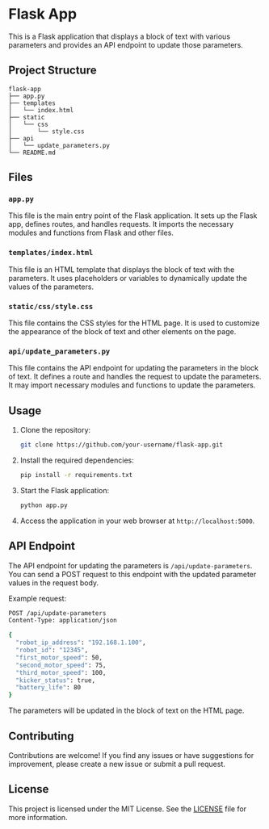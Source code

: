 # Flask App

This is a Flask application that displays a block of text with various parameters and provides an API endpoint to update those parameters.

## Project Structure

```
flask-app
├── app.py
├── templates
│   └── index.html
├── static
│   └── css
│       └── style.css
├── api
│   └── update_parameters.py
└── README.md
```

## Files

### `app.py`

This file is the main entry point of the Flask application. It sets up the Flask app, defines routes, and handles requests. It imports the necessary modules and functions from Flask and other files.

### `templates/index.html`

This file is an HTML template that displays the block of text with the parameters. It uses placeholders or variables to dynamically update the values of the parameters.

### `static/css/style.css`

This file contains the CSS styles for the HTML page. It is used to customize the appearance of the block of text and other elements on the page.

### `api/update_parameters.py`

This file contains the API endpoint for updating the parameters in the block of text. It defines a route and handles the request to update the parameters. It may import necessary modules and functions to update the parameters.

## Usage

1. Clone the repository:

   ```bash
   git clone https://github.com/your-username/flask-app.git
   ```

2. Install the required dependencies:

   ```bash
   pip install -r requirements.txt
   ```

3. Start the Flask application:

   ```bash
   python app.py
   ```

4. Access the application in your web browser at `http://localhost:5000`.

## API Endpoint

The API endpoint for updating the parameters is `/api/update-parameters`. You can send a POST request to this endpoint with the updated parameter values in the request body.

Example request:

```bash
POST /api/update-parameters
Content-Type: application/json

{
  "robot_ip_address": "192.168.1.100",
  "robot_id": "12345",
  "first_motor_speed": 50,
  "second_motor_speed": 75,
  "third_motor_speed": 100,
  "kicker_status": true,
  "battery_life": 80
}
```

The parameters will be updated in the block of text on the HTML page.

## Contributing

Contributions are welcome! If you find any issues or have suggestions for improvement, please create a new issue or submit a pull request.

## License

This project is licensed under the MIT License. See the [LICENSE](LICENSE) file for more information.